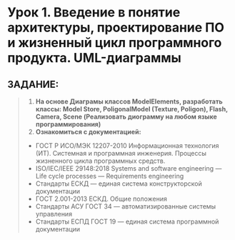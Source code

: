 # Урок 1. Введение в понятие архитектуры, проектирование ПО и жизненный цикл программного продукта. UML-диаграммы
## ЗАДАНИЕ:
> 1. **На основе Диаграмы классов ModelElements, разработать классы: Model Store, PoligonalModel (Texture, Poligon), Flash, Camera, Scene (Реализовать диограмму на любом языке программирования)**
> 2. **Ознакомиться с документацией:**
> - ГОСТ Р ИСО/МЭК 12207-2010 Информационная технология (ИТ). Системная и программная инженерия. Процессы жизненного цикла программных средств.
> - ISO/IEC/IEEE 29148:2018 Systems and software engineering — Life cycle processes — Requirements engineering
> - Стандарты ЕСКД — единая система конструкторской документации
> - ГОСТ 2.001-2013 ЕСКД. Общие положения
> - Стандарты АСУ ГОСТ 34 — автоматизированные системы управления
> - Стандарты ЕСПД ГОСТ 19 — единая система программной документации
